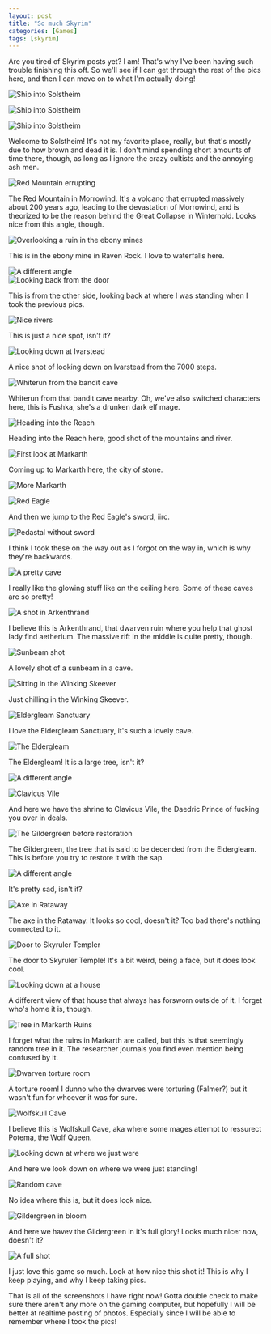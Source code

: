 ```yaml
---
layout: post
title: "So much Skyrim"
categories: [Games]
tags: [skyrim]
---
```


Are you tired of Skyrim posts yet? I am! That's why I've been having such
trouble finishing this off. So we'll see if I can get through the rest of the
pics here, and then I can move on to what I'm actually doing!

![Ship into Solstheim](/static/assets/img/screenshots/skyrim/20190410185611_1.jpg)  

![Ship into Solstheim](/static/assets/img/screenshots/skyrim/20190410185909_1.jpg)  

![Ship into Solstheim](/static/assets/img/screenshots/skyrim/20190410185929_1.jpg)  

Welcome to Solstheim! It's not my favorite place, really, but that's mostly due
to how brown and dead it is. I don't mind spending short amounts of time there,
though, as long as I ignore the crazy cultists and the annoying ash men.

![Red Mountain errupting](/static/assets/img/screenshots/skyrim/20190410205608_1.jpg)  

The Red Mountain in Morrowind. It's a volcano that errupted massively about 200
years ago, leading to the devastation of Morrowind, and is theorized to be the
reason behind the Great Collapse in Winterhold. Looks nice from this angle,
though.

![Overlooking a ruin in the ebony mines](/static/assets/img/screenshots/skyrim/20190411190044_1.jpg)  

This is in the ebony mine in Raven Rock. I love to waterfalls here.

![A different angle](/static/assets/img/screenshots/skyrim/20190411190044_1.jpg)  
![Looking back from the door](/static/assets/img/screenshots/skyrim/20190411190154_1.jpg)  

This is from the other side, looking back at where I was standing when I took
the previous pics.

![Nice rivers](/static/assets/img/screenshots/skyrim/20191112192356_1.jpg)  


This is just a nice spot, isn't it?

![Looking down at Ivarstead](/static/assets/img/screenshots/skyrim/20191117170155_1.jpg)  

A nice shot of looking down on Ivarstead from the 7000 steps.

![Whiterun from the bandit cave](/static/assets/img/screenshots/skyrim/20191117202844_1.jpg)  

Whiterun from that bandit cave nearby. Oh, we've also switched characters here,
this is Fushka, she's a drunken dark elf mage.

![Heading into the Reach](/static/assets/img/screenshots/skyrim/20191126210123_1.jpg)  

Heading into the Reach here, good shot of the mountains and river.

![First look at Markarth](/static/assets/img/screenshots/skyrim/20191126210805_1.jpg)  

Coming up to Markarth here, the city of stone.

![More Markarth](/static/assets/img/screenshots/skyrim/20191126210823_1.jpg)  

![Red Eagle](/static/assets/img/screenshots/skyrim/20191126215448_1.jpg)  

And then we jump to the Red Eagle's sword, iirc.

![Pedastal without sword](/static/assets/img/screenshots/skyrim/20191126215522_1.jpg)  

I think I took these on the way out as I forgot on the way in, which is why
they're backwards.

![A pretty cave](/static/assets/img/screenshots/skyrim/20191127140938_1.jpg)  

I really like the glowing stuff like on the ceiling here. Some of these caves
are so pretty!

![A shot in Arkenthrand](/static/assets/img/screenshots/skyrim/20191128143802_1.jpg)

I believe this is Arkenthrand, that dwarven ruin where you help that ghost lady
find aetherium. The massive rift in the middle is quite pretty, though.

![Sunbeam shot](/static/assets/img/screenshots/skyrim/20191128143810_1.jpg) 

A lovely shot of a sunbeam in a cave.

![Sitting in the Winking Skeever](/static/assets/img/screenshots/skyrim/20191128201334_1.jpg)

Just chilling in the Winking Skeever.

![Eldergleam Sanctuary](/static/assets/img/screenshots/skyrim/20191128215014_1.jpg)

I love the Eldergleam Sanctuary, it's such a lovely cave.

![The Eldergleam](/static/assets/img/screenshots/skyrim/20191128215042_1.jpg)

The Eldergleam! It is a large tree, isn't it?

![A different angle](/static/assets/img/screenshots/skyrim/20191128215057_1.jpg)

![Clavicus Vile](/static/assets/img/screenshots/skyrim/20191128222331_1.jpg)

And here we have the shrine to Clavicus Vile, the Daedric Prince of fucking you
over in deals.

![The Gildergreen before restoration](/static/assets/img/screenshots/skyrim/20191128224931_1.jpg)

The Gildergreen, the tree that is said to be decended from the Eldergleam. This
is before you try to restore it with the sap.


![A different angle](/static/assets/img/screenshots/skyrim/20191128225010_1.jpg)

It's pretty sad, isn't it?

![Axe in Rataway](/static/assets/img/screenshots/skyrim/20191129143931_1.jpg)

The axe in the Rataway. It looks so cool, doesn't it? Too bad there's nothing
connected to it.

![Door to Skyruler Templer](/static/assets/img/screenshots/skyrim/20191129171551_1.jpg)

The door to Skyruler Temple! It's a bit weird, being a face, but it does look
cool.

![Looking down at a house](/static/assets/img/screenshots/skyrim/20191129172509_1.jpg)

A different view of that house that always has forsworn outside of it. I forget
who's home it is, though.

![Tree in Markarth Ruins](/static/assets/img/screenshots/skyrim/20191129175947_1.jpg)

I forget what the ruins in Markarth are called, but this is that seemingly
random tree in it. The researcher journals you find even mention being confused
by it.

![Dwarven torture room](/static/assets/img/screenshots/skyrim/20191129180154_1.jpg)

A torture room! I dunno who the dwarves were torturing (Falmer?) but it wasn't
fun for whoever it was for sure.

![Wolfskull Cave](/static/assets/img/screenshots/skyrim/20191129201119_1.jpg)

I believe this is Wolfskull Cave, aka where some mages attempt to ressurect
Potema, the Wolf Queen.

![Looking down at where we just were](/static/assets/img/screenshots/skyrim/20191129201756_1.jpg)

And here we look down on where we were just standing!

![Random cave](/static/assets/img/screenshots/skyrim/20191129202444_1.jpg)

No idea where this is, but it does look nice.

![Gildergreen in bloom](/static/assets/img/screenshots/skyrim/20191202165646_1.jpg)

And here we havev the Gildergreen in it's full glory! Looks much nicer now,
doesn't it?

![A full shot](/static/assets/img/screenshots/skyrim/20191202165652_1.jpg)

I just love this game so much. Look at how nice this shot it! This is why I keep
playing, and why I keep taking pics.

That is all of the screenshots I have right now! Gotta double check to make sure
there aren't any more on the gaming computer, but hopefully I will be better at
realtime posting of photos. Especially since I will be able to remember where I
took the pics!
